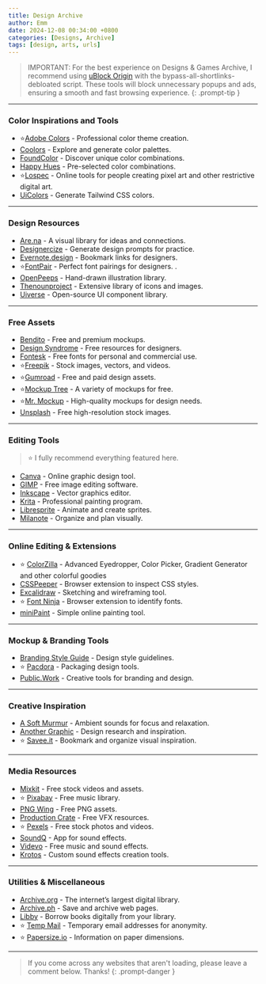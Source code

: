 ```yaml
---
title: Design Archive
author: Emm
date: 2024-12-08 00:34:00 +0800
categories: [Designs, Archive]
tags: [design, arts, urls]
---
```


> IMPORTANT: For the best experience on Designs & Games Archive, I recommend using [uBlock Origin](https://ublockorigin.com) with the bypass-all-shortlinks-debloated script. These tools will block unnecessary popups and ads, ensuring a smooth and fast browsing experience.
{: .prompt-tip }

---

### **Color Inspirations and Tools**
- ⭐[Adobe Colors](https://color.adobe.com) - Professional color theme creation.  
- [Coolors](https://coolors.co) - Explore and generate color palettes.  
- [FoundColor](https://foundcolor.co) - Discover unique color combinations.  
- [Happy Hues](https://happyhues.co) - Pre-selected color combinations.  
- ⭐[Lospec](https://lospec.com) - Online tools for people creating pixel art and other restrictive digital art.
- [UiColors](https://uicolors.app) - Generate Tailwind CSS colors.  

---

### **Design Resources**
- [Are.na](https://are.na) - A visual library for ideas and connections.  
- [Designercize](https://designercize.com) - Generate design prompts for practice.  
- [Evernote.design](https://www.evernote.design) - Bookmark links for designers.  
- ⭐[FontPair](https://fontpair.co) - Perfect font pairings for designers.  .  
- [OpenPeeps](https://openpeeps.com) - Hand-drawn illustration library.  
- [Thenounproject](https://thenounproject.com) - Extensive library of icons and images.  
- [Uiverse](https://uiverse.io) - Open-source UI component library.  

---

### **Free Assets**  
- [Bendito](https://benditomockup.com) - Free and premium mockups.  
- [Design Syndrome](https://designsyndrome.com/collections/freebies) - Free resources for designers.  
- [Fontesk](https://fontesk.com) - Free fonts for personal and commercial use.  
- ⭐[Freepik](https://freepik.com) - Stock images, vectors, and videos.  
- ⭐[Gumroad](https://gumroad.com) - Free and paid design assets.  
- ⭐[Mockup Tree](https://mockuptree.com) - A variety of mockups for free.  
- ⭐[Mr. Mockup](https://mrmockup.com) - High-quality mockups for design needs.  
- [Unsplash](https://unsplash.com) - Free high-resolution stock images.  

---

### **Editing Tools** 
> ⭐ I fully recommend everything featured here.

- [Canva](https://canva.com) - Online graphic design tool.  
- [GIMP](https://www.gimp.org) - Free image editing software.  
- [Inkscape](https://inkscape.org) - Vector graphics editor.  
- [Krita](https://krita.org) - Professional painting program.  
- [Libresprite](https://libresprite.github.io) - Animate and create sprites.  
- [Milanote](https://milanote.com) - Organize and plan visually.  

---

### **Online Editing & Extensions**
- ⭐ [ColorZilla](https://chromewebstore.google.com/detail/colorzilla/bhlhnicpbhignbdhedgjhgdocnmhomnp?hl=en) - Advanced Eyedropper, Color Picker, Gradient Generator and other colorful goodies
- [CSSPeeper](https://csspeeper.com) - Browser extension to inspect CSS styles.  
- [Excalidraw](https://excalidraw.com) - Sketching and wireframing tool.  
- ⭐ [Font Ninja](https://font.ninja) - Browser extension to identify fonts.  
- [miniPaint](https://viliusle.github.io/miniPaint) - Simple online painting tool.  

---

### **Mockup & Branding Tools**  
- [Branding Style Guide](https://brandingstyleguide.com) - Design style guidelines.  
- ⭐ [Pacdora](https://pacdora.com) - Packaging design tools.  
- [Public.Work](https://public.work) - Creative tools for branding and design.  

---

### **Creative Inspiration**  
- [A Soft Murmur](https://asoftmurmur.com) - Ambient sounds for focus and relaxation.  
- [Another Graphic](https://anothergraphic.org) - Design research and inspiration.  
- ⭐ [Savee.it](https://savee.it) - Bookmark and organize visual inspiration.  

---

### **Media Resources**  
- [Mixkit](https://mixkit.com) - Free stock videos and assets.  
- ⭐ [Pixabay](https://pixabay.com/music) - Free music library.  
- [PNG Wing](https://pngwing.com) - Free PNG assets.  
- [Production Crate](https://productioncrate.com) - Free VFX resources.  
- ⭐ [Pexels](https://pexels.com) - Free stock photos and videos.  
- [SoundQ](https://soundq.com) - App for sound effects.  
- [Videvo](https://videvo.net) - Free music and sound effects.  
- [Krotos](https://krotos.studio) - Custom sound effects creation tools.  

---

### **Utilities & Miscellaneous**  
- [Archive.org](https://archive.org) - The internet’s largest digital library.  
- [Archive.ph](https://archive.ph) - Save and archive web pages.  
- [Libby](https://libbyapp.com) - Borrow books digitally from your library.  
- ⭐ [Temp Mail](https://temp-mail.org) - Temporary email addresses for anonymity.  
- ⭐ [Papersize.io](https://papersizes.io/a) - Information on paper dimensions.  

---

> If you come across any websites that aren't loading, please leave a comment below. Thanks!
{: .prompt-danger }
